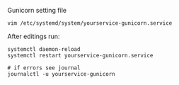 


Gunicorn setting file
```
vim /etc/systemd/system/yourservice-gunicorn.service
```
After editings run:
```
systemctl daemon-reload
systemctl restart yourservice-gunicorn.service

# if errors see journal
journalctl -u yourservice-gunicorn
```